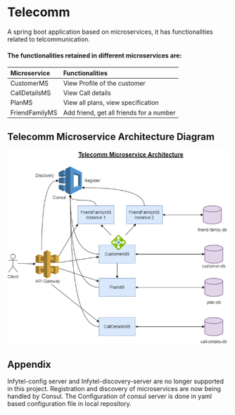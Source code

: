 # Telecomm

A spring boot application based on microservices, it has functionalities related to telcommunication.

#### The functionalities retained in different microservices are:


| Microservice | Functionalities             |
| :----------- | :-------------------------- |
| CustomerMS | View Profile of the customer |
| CallDetailsMS | View Call details |
| PlanMS | View all plans, view specification |
| FriendFamilyMS | Add friend, get all friends for a number |

## Telecomm Microservice Architecture Diagram

![App Screenshot](https://github.com/MirAbbasAli/Telecomm/blob/master/telecomm.png)

## Appendix
Infytel-config server and Infytel-discovery-server are no longer supported in this project. Registration and discovery of microservices are now being handled by Consul. The Configuration of consul server is done in yaml based configuration file in local repository.
